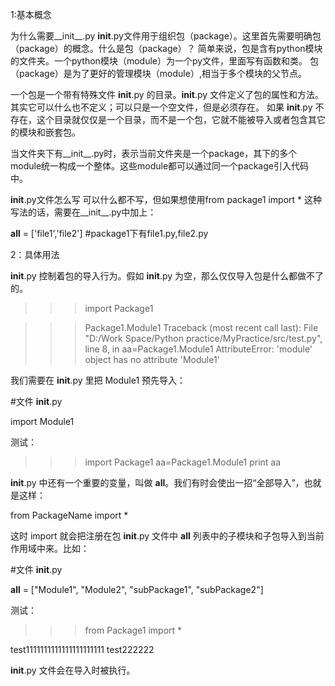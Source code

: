 

1:基本概念

为什么需要__init__.py
__init__.py文件用于组织包（package）。这里首先需要明确包（package）的概念。什么是包（package）？
简单来说，包是含有python模块的文件夹。一个python模块（module）为一个py文件，里面写有函数和类。
包（package）是为了更好的管理模块（module）,相当于多个模块的父节点。

一个包是一个带有特殊文件 __init__.py 的目录。__init__.py 文件定义了包的属性和方法。
其实它可以什么也不定义；可以只是一个空文件，但是必须存在。
如果 __init__.py 不存在，这个目录就仅仅是一个目录，而不是一个包，它就不能被导入或者包含其它的模块和嵌套包。

当文件夹下有__init__.py时，表示当前文件夹是一个package，其下的多个module统一构成一个整体。这些module都可以通过同一个package引入代码中。

__init__.py文件怎么写
可以什么都不写，但如果想使用from package1 import * 这种写法的话，需要在__init__.py中加上：

__all__ = ['file1','file2'] #package1下有file1.py,file2.py


2：具体用法

__init__.py 控制着包的导入行为。假如 __init__.py 为空，那么仅仅导入包是什么都做不了的。

>>> import Package1

>>> Package1.Module1
Traceback (most recent call last):
  File "D:/Work Space/Python practice/MyPractice/src/test.py", line 8, in <module>
    aa=Package1.Module1
AttributeError: 'module' object has no attribute 'Module1'

我们需要在 __init__.py 里把 Module1 预先导入：

#文件 __init__.py

import Module1

测试：

>>> import Package1
>>> aa=Package1.Module1
>>> print aa


__init__.py 中还有一个重要的变量，叫做 __all__。我们有时会使出一招“全部导入”，也就是这样：

from PackageName import *

这时 import 就会把注册在包 __init__.py 文件中 __all__ 列表中的子模块和子包导入到当前作用域中来。比如：

#文件 __init__.py

__all__ = ["Module1", "Module2", "subPackage1", "subPackage2"]

测试：

>>> from Package1 import *

>>>

test1111111111111111111111
test222222

__init__.py 文件会在导入时被执行。

